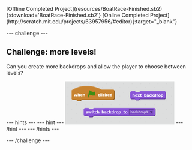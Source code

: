 <div class="p-hero-buttons">
 [Offline Completed Project](resources/BoatRace-Finished.sb2){:download='BoatRace-Finished.sb2'}
 [Online Completed Project](http://scratch.mit.edu/projects/63957956/#editor){:target="_blank"}
</div>

--- challenge ---

## Challenge: more levels!

Can you create more backdrops and allow the player to choose between levels?

--- hints ---
 --- hint --- ![screenshot](images/boat-levels-blocks.png)
--- /hint ---
--- /hints ---

--- /challenge ---